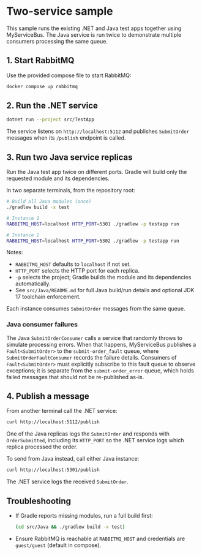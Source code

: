 # Two-service sample

This sample runs the existing .NET and Java test apps together using MyServiceBus. The Java service is run twice to demonstrate multiple consumers processing the same queue.

## 1. Start RabbitMQ

Use the provided compose file to start RabbitMQ:

```bash
docker compose up rabbitmq
```

## 2. Run the .NET service

```bash
dotnet run --project src/TestApp
```

The service listens on `http://localhost:5112` and publishes `SubmitOrder` messages when its `/publish` endpoint is called.

## 3. Run two Java service replicas

Run the Java test app twice on different ports. Gradle will build only the requested module and its dependencies.

In two separate terminals, from the repository root:

```bash
# Build all Java modules (once)
./gradlew build -x test

# Instance 1
RABBITMQ_HOST=localhost HTTP_PORT=5301 ./gradlew -p testapp run

# Instance 2
RABBITMQ_HOST=localhost HTTP_PORT=5302 ./gradlew -p testapp run
```

Notes:
- `RABBITMQ_HOST` defaults to `localhost` if not set.
- `HTTP_PORT` selects the HTTP port for each replica.
- `-p` selects the project; Gradle builds the module and its dependencies automatically.
- See `src/Java/README.md` for full Java build/run details and optional JDK 17 toolchain enforcement.

Each instance consumes `SubmitOrder` messages from the same queue.

### Java consumer failures

The Java `SubmitOrderConsumer` calls a service that randomly throws to simulate processing errors. When that happens, MyServiceBus publishes a `Fault<SubmitOrder>` to the `submit-order_fault` queue, where `SubmitOrderFaultConsumer` records the failure details. Consumers of `Fault<SubmitOrder>` must explicitly subscribe to this fault queue to observe exceptions; it is separate from the `submit-order_error` queue, which holds failed messages that should not be re-published as-is.

## 4. Publish a message

From another terminal call the .NET service:

```bash
curl http://localhost:5112/publish
```

One of the Java replicas logs the `SubmitOrder` and responds with `OrderSubmitted`, including its `HTTP_PORT` so the .NET service logs which replica processed the order.

To send from Java instead, call either Java instance:

```bash
curl http://localhost:5301/publish
```

The .NET service logs the received `SubmitOrder`.

## Troubleshooting
- If Gradle reports missing modules, run a full build first:
  ```bash
  (cd src/Java && ./gradlew build -x test)
  ```
- Ensure RabbitMQ is reachable at `RABBITMQ_HOST` and credentials are `guest/guest` (default in compose).
